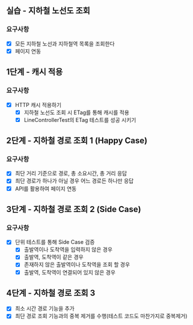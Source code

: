 ## 실습 - 지하철 노선도 조회

### 요구사항
- [x] 모든 지하철 노선과 지하철역 목록을 조회한다
- [x] 페이지 연동

## 1단계 - 캐시 적용

### 요구사항
- [x] HTTP 캐시 적용하기
    - [x] 지하철 노선도 조회 시 ETag를 통해 캐시를 적용
    - [x] LineControllerTest의 ETag 테스트를 성공 시키기

## 2단계 - 지하철 경로 조회 1 (Happy Case)

### 요구사항
- [x] 최단 거리 기준으로 경로, 총 소요시간, 총 거리 응답
- [x] 최단 경로가 하나가 아닐 경우 어느 경로든 하나만 응답
- [x] API를 활용하여 페이지 연동

## 3단계 - 지하철 경로 조회 2 (Side Case)

### 요구사항
- [x] 단위 테스트를 통해 Side Case 검증
    - [x] 출발역이나 도착역을 입력하지 않은 경우
    - [x] 출발역, 도착역이 같은 경우
    - [x] 존재하지 않은 출발역이나 도착역을 조회 할 경우
    - [x] 출발역, 도착역이 연결되어 있지 않은 경우
    
## 4단계 - 지하철 경로 조회 3

- [x] 최소 시간 경로 기능을 추가
- [x] 최단 경로 조회 기능과의 중복 제거를 수행(테스트 코드도 마찬가지로 중복제거)
